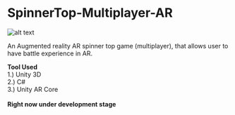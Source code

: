 # SpinnerTop-Multiplayer-AR

![alt text](https://github.com/pulsingcoder/SpinnerTop-Multiplayer-AR/blob/master/WhatsApp%20Image%202020-11-07%20at%2014.04.04.jpeg)

An Augmented reality AR spinner top game (multiplayer), that allows user to have battle experience in AR.

<B> Tool Used </B>
 <BR>
   1.) Unity 3D
   <BR>
     2.) C#
     <BR>
       3.) Unity AR Core
       <BR>
         <BR>
           <B>
             Right now under development stage </B>
             
